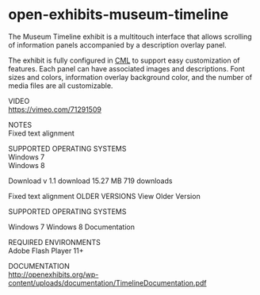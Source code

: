 # open-exhibits-museum-timeline
The Museum Timeline exhibit is a multitouch interface that allows scrolling of information panels accompanied by a description overlay panel.

The exhibit is fully configured in [CML](http://www.creativeml.org/doku.php) to support easy customization of features. Each panel can have associated images and descriptions. Font sizes and colors, information overlay background color, and the number of media files are all customizable.

VIDEO<br>
https://vimeo.com/71291509

NOTES<br>
Fixed text alignment

SUPPORTED OPERATING SYSTEMS<br>
Windows 7<br>
Windows 8

Download
v 1.1  download 15.27 MB 719 downloads

Fixed text alignment
OLDER VERSIONS View Older Version

SUPPORTED OPERATING SYSTEMS

Windows 7
Windows 8
Documentation

REQUIRED ENVIRONMENTS<br>
Adobe Flash Player 11+

DOCUMENTATION<br>
http://openexhibits.org/wp-content/uploads/documentation/TimelineDocumentation.pdf
